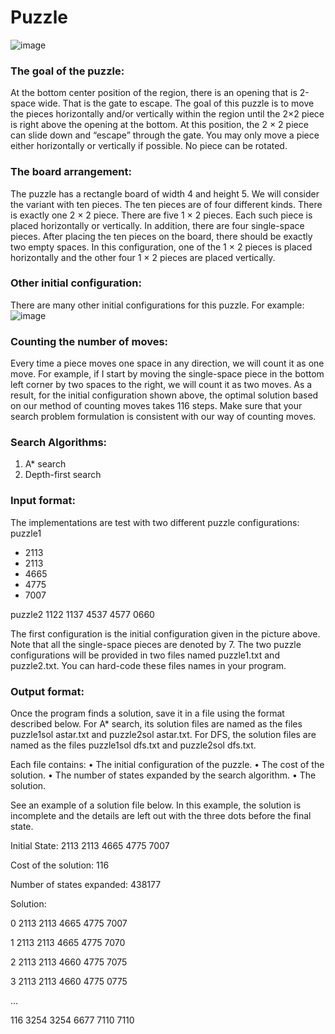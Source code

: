 # Puzzle

![image](https://user-images.githubusercontent.com/28790865/117384528-32d20080-aeb1-11eb-9182-e90feb9f7991.png)

### The goal of the puzzle:

At the bottom center position of the region, there is an opening that is 2-space wide. That is the gate to escape. The goal of this puzzle is to move the pieces horizontally and/or vertically within the region until the 2×2 piece is right above the opening at the bottom. At this position, the 2 × 2 piece can slide down and “escape” through the gate. You may only move a piece either horizontally or vertically if possible. No piece can be rotated.

### The board arrangement:

The puzzle has a rectangle board of width 4 and height 5. We will consider the variant with ten pieces. The ten pieces are of four different kinds. There is exactly one 2 × 2 piece. There are five 1 × 2 pieces. Each such piece is placed horizontally or vertically. In addition, there are four single-space pieces. After placing the ten pieces on the board, there should be exactly two empty spaces. In this configuration, one of the 1 × 2 pieces is placed horizontally and the other four 1 × 2 pieces are placed vertically.

### Other initial configuration:

There are many other initial configurations for this puzzle. For example:
![image](https://user-images.githubusercontent.com/28790865/117385292-cfe16900-aeb2-11eb-95e9-f45874933abd.png)

### Counting the number of moves:

Every time a piece moves one space in any direction, we will count it as one move. For example, if I start by moving the single-space piece in the bottom left corner by two spaces to the right, we will count it as two moves. As a result, for the initial configuration shown above, the optimal solution based on our method of counting moves takes 116 steps. Make sure that your search problem formulation is consistent with our way of counting moves.

### Search Algorithms:

1. A* search
2. Depth-first search

### Input format:

The implementations are test with two different puzzle configurations:
puzzle1
* 2113
* 2113
* 4665
* 4775
* 7007

puzzle2
1122
1137
4537
4577
0660

The first configuration is the initial configuration given in the picture above. Note that all the single-space pieces are denoted by 7. The two puzzle configurations will be provided in two files named puzzle1.txt and puzzle2.txt. You can hard-code these files names in your program. 


### Output format:
Once the program finds a solution, save it in a file using the format described below. 
For A* search, its solution files are named as the files puzzle1sol astar.txt and puzzle2sol astar.txt. For DFS, the solution files are named as the files puzzle1sol dfs.txt and puzzle2sol dfs.txt.

Each file contains:
• The initial configuration of the puzzle.
• The cost of the solution.
• The number of states expanded by the search algorithm. 
• The solution.

See an example of a solution file below. In this example, the solution is incomplete and the details are left out with the three dots before the final state.

Initial State:
2113
2113
4665
4775
7007

Cost of the solution: 116

Number of states expanded: 438177

Solution:

0
2113
2113
4665
4775
7007

1
2113
2113
4665
4775
7070

2
2113
2113
4660
4775
7075

3
2113
2113
4660
4775
0775

...

116
3254
3254
6677
7110
7110

